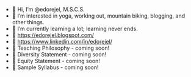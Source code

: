 - 👋 Hi, I’m @edorejel, M.S.C.S.
- 👀 I’m interested in yoga, working out, mountain biking, blogging, and other things.
- 🌱 I’m currently learning a lot; learning never ends.
- :pencil: https://edorejel.blogspot.com/
- :dart: https://www.linkedin.com/in/edorejel/
- :pencil: Teaching Philosophy - coming soon!
- :pencil: Diversity Statement - coming soon!
- :pencil: Equity Statement - coming soon!
- :pencil: Sample Syllabus - coming soon!


<!---
edorejel/edorejel is a ✨ special ✨ repository because its `README.md` (this file) appears on your GitHub profile.
You can click the Preview link to take a look at your changes.
--->
